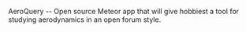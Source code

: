 AeroQuery -- Open source Meteor app that will give hobbiest a tool for studying aerodynamics in an open forum style.